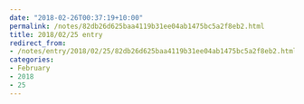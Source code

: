```yaml
---
date: "2018-02-26T00:37:19+10:00"
permalink: /notes/82db26d625baa4119b31ee04ab1475bc5a2f8eb2.html
title: 2018/02/25 entry
redirect_from:
- /notes/entry/2018/02/25/82db26d625baa4119b31ee04ab1475bc5a2f8eb2.html
categories:
- February
- 2018
- 25
---
```


